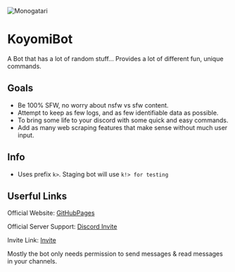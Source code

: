 ![Monogatari](https://xninjakittyx.github.io/KoyomiBot/bg.png)

# KoyomiBot

A Bot that has a lot of random stuff... Provides a lot of different fun, unique commands.


## Goals

- Be 100% SFW, no worry about nsfw vs sfw content.
- Attempt to keep as few logs, and as few identifiable data as possible.
- To bring some life to your discord with some quick and easy commands.
- Add as many web scraping features that make sense without much user input.

## Info

- Uses prefix `k>`. Staging bot will use `k!> for testing`

## Userful Links

Official Website: [GitHubPages](https://xNinjaKittyx.github.io/KoyomiBot)

Official Server Support: [Discord Invite](https://discord.gg/Fzz344U)

Invite Link: [Invite](https://discordapp.com/api/oauth2/authorize?client_id=310366123759632385&scope=bot&permissions=0)

Mostly the bot only needs permission to send messages & read messages in your channels.
